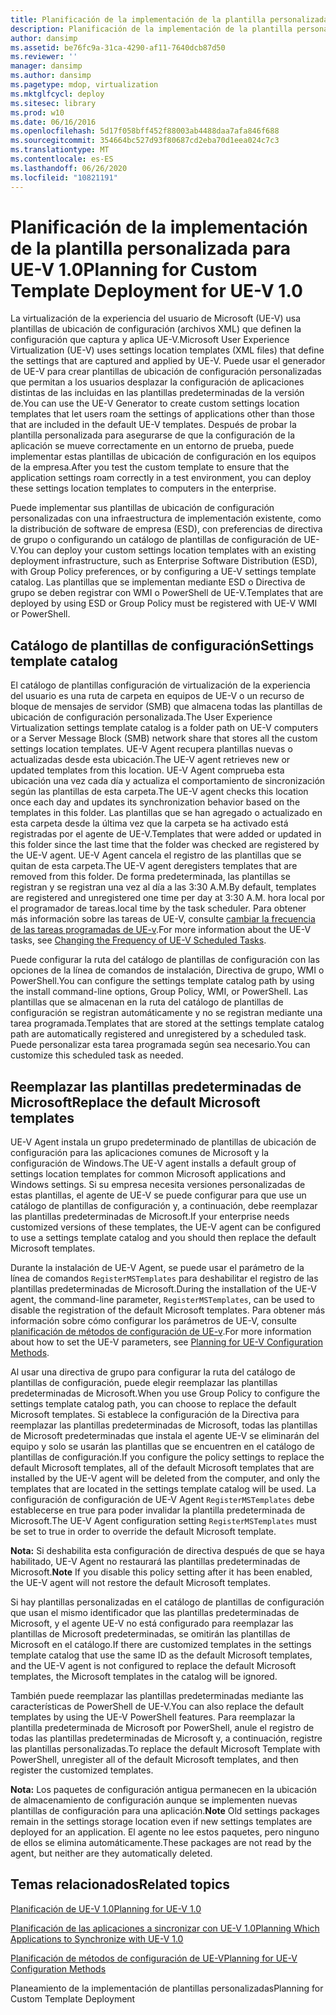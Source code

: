 ```yaml
---
title: Planificación de la implementación de la plantilla personalizada para UE-V 1.0
description: Planificación de la implementación de la plantilla personalizada para UE-V 1.0
author: dansimp
ms.assetid: be76fc9a-31ca-4290-af11-7640dcb87d50
ms.reviewer: ''
manager: dansimp
ms.author: dansimp
ms.pagetype: mdop, virtualization
ms.mktglfcycl: deploy
ms.sitesec: library
ms.prod: w10
ms.date: 06/16/2016
ms.openlocfilehash: 5d17f058bff452f88003ab4488daa7afa846f688
ms.sourcegitcommit: 354664bc527d93f80687cd2eba70d1eea024c7c3
ms.translationtype: MT
ms.contentlocale: es-ES
ms.lasthandoff: 06/26/2020
ms.locfileid: "10821191"
---
```

# <span data-ttu-id="41508-103">Planificación de la implementación de la plantilla personalizada para UE-V 1.0</span><span class="sxs-lookup"><span data-stu-id="41508-103">Planning for Custom Template Deployment for UE-V 1.0</span></span>


<span data-ttu-id="41508-104">La virtualización de la experiencia del usuario de Microsoft (UE-V) usa plantillas de ubicación de configuración (archivos XML) que definen la configuración que captura y aplica UE-V.</span><span class="sxs-lookup"><span data-stu-id="41508-104">Microsoft User Experience Virtualization (UE-V) uses settings location templates (XML files) that define the settings that are captured and applied by UE-V.</span></span> <span data-ttu-id="41508-105">Puede usar el generador de UE-V para crear plantillas de ubicación de configuración personalizadas que permitan a los usuarios desplazar la configuración de aplicaciones distintas de las incluidas en las plantillas predeterminadas de la versión de.</span><span class="sxs-lookup"><span data-stu-id="41508-105">You can use the UE-V Generator to create custom settings location templates that let users roam the settings of applications other than those that are included in the default UE-V templates.</span></span> <span data-ttu-id="41508-106">Después de probar la plantilla personalizada para asegurarse de que la configuración de la aplicación se mueve correctamente en un entorno de prueba, puede implementar estas plantillas de ubicación de configuración en los equipos de la empresa.</span><span class="sxs-lookup"><span data-stu-id="41508-106">After you test the custom template to ensure that the application settings roam correctly in a test environment, you can deploy these settings location templates to computers in the enterprise.</span></span>

<span data-ttu-id="41508-107">Puede implementar sus plantillas de ubicación de configuración personalizadas con una infraestructura de implementación existente, como la distribución de software de empresa (ESD), con preferencias de directiva de grupo o configurando un catálogo de plantillas de configuración de UE-V.</span><span class="sxs-lookup"><span data-stu-id="41508-107">You can deploy your custom settings location templates with an existing deployment infrastructure, such as Enterprise Software Distribution (ESD), with Group Policy preferences, or by configuring a UE-V settings template catalog.</span></span> <span data-ttu-id="41508-108">Las plantillas que se implementan mediante ESD o Directiva de grupo se deben registrar con WMI o PowerShell de UE-V.</span><span class="sxs-lookup"><span data-stu-id="41508-108">Templates that are deployed by using ESD or Group Policy must be registered with UE-V WMI or PowerShell.</span></span>

## <span data-ttu-id="41508-109">Catálogo de plantillas de configuración</span><span class="sxs-lookup"><span data-stu-id="41508-109">Settings template catalog</span></span>


<span data-ttu-id="41508-110">El catálogo de plantillas configuración de virtualización de la experiencia del usuario es una ruta de carpeta en equipos de UE-V o un recurso de bloque de mensajes de servidor (SMB) que almacena todas las plantillas de ubicación de configuración personalizada.</span><span class="sxs-lookup"><span data-stu-id="41508-110">The User Experience Virtualization settings template catalog is a folder path on UE-V computers or a Server Message Block (SMB) network share that stores all the custom settings location templates.</span></span> <span data-ttu-id="41508-111">UE-V Agent recupera plantillas nuevas o actualizadas desde esta ubicación.</span><span class="sxs-lookup"><span data-stu-id="41508-111">The UE-V agent retrieves new or updated templates from this location.</span></span> <span data-ttu-id="41508-112">UE-V Agent comprueba esta ubicación una vez cada día y actualiza el comportamiento de sincronización según las plantillas de esta carpeta.</span><span class="sxs-lookup"><span data-stu-id="41508-112">The UE-V agent checks this location once each day and updates its synchronization behavior based on the templates in this folder.</span></span> <span data-ttu-id="41508-113">Las plantillas que se han agregado o actualizado en esta carpeta desde la última vez que la carpeta se ha activado está registradas por el agente de UE-V.</span><span class="sxs-lookup"><span data-stu-id="41508-113">Templates that were added or updated in this folder since the last time that the folder was checked are registered by the UE-V agent.</span></span> <span data-ttu-id="41508-114">UE-V Agent cancela el registro de las plantillas que se quitan de esta carpeta.</span><span class="sxs-lookup"><span data-stu-id="41508-114">The UE-V agent deregisters templates that are removed from this folder.</span></span> <span data-ttu-id="41508-115">De forma predeterminada, las plantillas se registran y se registran una vez al día a las 3:30 A.M.</span><span class="sxs-lookup"><span data-stu-id="41508-115">By default, templates are registered and unregistered one time per day at 3:30 A.M.</span></span> <span data-ttu-id="41508-116">hora local por el programador de tareas.</span><span class="sxs-lookup"><span data-stu-id="41508-116">local time by the task scheduler.</span></span> <span data-ttu-id="41508-117">Para obtener más información sobre las tareas de UE-V, consulte [cambiar la frecuencia de las tareas programadas de UE-v](changing-the-frequency-of-ue-v-scheduled-tasks.md).</span><span class="sxs-lookup"><span data-stu-id="41508-117">For more information about the UE-V tasks, see [Changing the Frequency of UE-V Scheduled Tasks](changing-the-frequency-of-ue-v-scheduled-tasks.md).</span></span>

<span data-ttu-id="41508-118">Puede configurar la ruta del catálogo de plantillas de configuración con las opciones de la línea de comandos de instalación, Directiva de grupo, WMI o PowerShell.</span><span class="sxs-lookup"><span data-stu-id="41508-118">You can configure the settings template catalog path by using the install command-line options, Group Policy, WMI, or PowerShell.</span></span> <span data-ttu-id="41508-119">Las plantillas que se almacenan en la ruta del catálogo de plantillas de configuración se registran automáticamente y no se registran mediante una tarea programada.</span><span class="sxs-lookup"><span data-stu-id="41508-119">Templates that are stored at the settings template catalog path are automatically registered and unregistered by a scheduled task.</span></span> <span data-ttu-id="41508-120">Puede personalizar esta tarea programada según sea necesario.</span><span class="sxs-lookup"><span data-stu-id="41508-120">You can customize this scheduled task as needed.</span></span>

## <span data-ttu-id="41508-121">Reemplazar las plantillas predeterminadas de Microsoft</span><span class="sxs-lookup"><span data-stu-id="41508-121">Replace the default Microsoft templates</span></span>


<span data-ttu-id="41508-122">UE-V Agent instala un grupo predeterminado de plantillas de ubicación de configuración para las aplicaciones comunes de Microsoft y la configuración de Windows.</span><span class="sxs-lookup"><span data-stu-id="41508-122">The UE-V agent installs a default group of settings location templates for common Microsoft applications and Windows settings.</span></span> <span data-ttu-id="41508-123">Si su empresa necesita versiones personalizadas de estas plantillas, el agente de UE-V se puede configurar para que use un catálogo de plantillas de configuración y, a continuación, debe reemplazar las plantillas predeterminadas de Microsoft.</span><span class="sxs-lookup"><span data-stu-id="41508-123">If your enterprise needs customized versions of these templates, the UE-V agent can be configured to use a settings template catalog and you should then replace the default Microsoft templates.</span></span>

<span data-ttu-id="41508-124">Durante la instalación de UE-V Agent, se puede usar el parámetro de la línea de comandos `RegisterMSTemplates` para deshabilitar el registro de las plantillas predeterminadas de Microsoft.</span><span class="sxs-lookup"><span data-stu-id="41508-124">During the installation of the UE-V agent, the command-line parameter, `RegisterMSTemplates`, can be used to disable the registration of the default Microsoft templates.</span></span> <span data-ttu-id="41508-125">Para obtener más información sobre cómo configurar los parámetros de UE-V, consulte [planificación de métodos de configuración de UE-v](planning-for-ue-v-configuration-methods.md).</span><span class="sxs-lookup"><span data-stu-id="41508-125">For more information about how to set the UE-V parameters, see [Planning for UE-V Configuration Methods](planning-for-ue-v-configuration-methods.md).</span></span>

<span data-ttu-id="41508-126">Al usar una directiva de grupo para configurar la ruta del catálogo de plantillas de configuración, puede elegir reemplazar las plantillas predeterminadas de Microsoft.</span><span class="sxs-lookup"><span data-stu-id="41508-126">When you use Group Policy to configure the settings template catalog path, you can choose to replace the default Microsoft templates.</span></span> <span data-ttu-id="41508-127">Si establece la configuración de la Directiva para reemplazar las plantillas predeterminadas de Microsoft, todas las plantillas de Microsoft predeterminadas que instala el agente UE-V se eliminarán del equipo y solo se usarán las plantillas que se encuentren en el catálogo de plantillas de configuración.</span><span class="sxs-lookup"><span data-stu-id="41508-127">If you configure the policy settings to replace the default Microsoft templates, all of the default Microsoft templates that are installed by the UE-V agent will be deleted from the computer, and only the templates that are located in the settings template catalog will be used.</span></span> <span data-ttu-id="41508-128">La configuración de configuración de UE-V Agent `RegisterMSTemplates` debe establecerse en true para poder invalidar la plantilla predeterminada de Microsoft.</span><span class="sxs-lookup"><span data-stu-id="41508-128">The UE-V Agent configuration setting `RegisterMSTemplates` must be set to true in order to override the default Microsoft template.</span></span>

<span data-ttu-id="41508-129">**Nota:**  Si deshabilita esta configuración de directiva después de que se haya habilitado, UE-V Agent no restaurará las plantillas predeterminadas de Microsoft.</span><span class="sxs-lookup"><span data-stu-id="41508-129">**Note** If you disable this policy setting after it has been enabled, the UE-V agent will not restore the default Microsoft templates.</span></span>

 

<span data-ttu-id="41508-130">Si hay plantillas personalizadas en el catálogo de plantillas de configuración que usan el mismo identificador que las plantillas predeterminadas de Microsoft, y el agente UE-V no está configurado para reemplazar las plantillas de Microsoft predeterminadas, se omitirán las plantillas de Microsoft en el catálogo.</span><span class="sxs-lookup"><span data-stu-id="41508-130">If there are customized templates in the settings template catalog that use the same ID as the default Microsoft templates, and the UE-V agent is not configured to replace the default Microsoft templates, the Microsoft templates in the catalog will be ignored.</span></span>

<span data-ttu-id="41508-131">También puede reemplazar las plantillas predeterminadas mediante las características de PowerShell de UE-V.</span><span class="sxs-lookup"><span data-stu-id="41508-131">You can also replace the default templates by using the UE-V PowerShell features.</span></span> <span data-ttu-id="41508-132">Para reemplazar la plantilla predeterminada de Microsoft por PowerShell, anule el registro de todas las plantillas predeterminadas de Microsoft y, a continuación, registre las plantillas personalizadas.</span><span class="sxs-lookup"><span data-stu-id="41508-132">To replace the default Microsoft Template with PowerShell, unregister all of the default Microsoft templates, and then register the customized templates.</span></span>

<span data-ttu-id="41508-133">**Nota:**  Los paquetes de configuración antigua permanecen en la ubicación de almacenamiento de configuración aunque se implementen nuevas plantillas de configuración para una aplicación.</span><span class="sxs-lookup"><span data-stu-id="41508-133">**Note** Old settings packages remain in the settings storage location even if new settings templates are deployed for an application.</span></span> <span data-ttu-id="41508-134">El agente no lee estos paquetes, pero ninguno de ellos se elimina automáticamente.</span><span class="sxs-lookup"><span data-stu-id="41508-134">These packages are not read by the agent, but neither are they automatically deleted.</span></span>

 

## <span data-ttu-id="41508-135">Temas relacionados</span><span class="sxs-lookup"><span data-stu-id="41508-135">Related topics</span></span>


[<span data-ttu-id="41508-136">Planificación de UE-V 1.0</span><span class="sxs-lookup"><span data-stu-id="41508-136">Planning for UE-V 1.0</span></span>](planning-for-ue-v-10.md)

[<span data-ttu-id="41508-137">Planificación de las aplicaciones a sincronizar con UE-V 1.0</span><span class="sxs-lookup"><span data-stu-id="41508-137">Planning Which Applications to Synchronize with UE-V 1.0</span></span>](planning-which-applications-to-synchronize-with-ue-v-10.md)

[<span data-ttu-id="41508-138">Planificación de métodos de configuración de UE-V</span><span class="sxs-lookup"><span data-stu-id="41508-138">Planning for UE-V Configuration Methods</span></span>](planning-for-ue-v-configuration-methods.md)

<span data-ttu-id="41508-139">Planeamiento de la implementación de plantillas personalizadas</span><span class="sxs-lookup"><span data-stu-id="41508-139">Planning for Custom Template Deployment</span></span>
 

 





